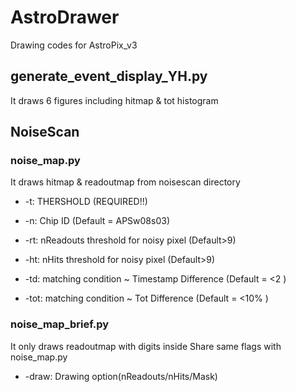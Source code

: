 # AstroDrawer
Drawing codes for AstroPix_v3

## generate_event_display_YH.py
It draws 6 figures including hitmap & tot histogram 

## NoiseScan
    
### noise_map.py 
It draws hitmap & readoutmap from noisescan directory

   -  -t: THERSHOLD (REQUIRED!!)

   -  -n: Chip ID (Default = APSw08s03)
   -  -rt: nReadouts threshold for noisy pixel (Default>9)
   -  -ht: nHits threshold for noisy pixel (Default>9)
   -  -td: matching condition ~ Timestamp Difference (Default = <2 )
   -  -tot: matching condition ~ Tot Difference (Default = <10% )

### noise_map_brief.py
   It only draws readoutmap with digits inside
   Share same flags with noise_map.py

   - -draw: Drawing option(nReadouts/nHits/Mask)

